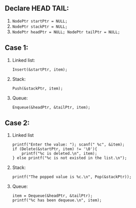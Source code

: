 ## Declare HEAD TAIL:  
1. `NodePtr startPtr = NULL;`
2. `NodePtr stackPtr = NULL;`
3. `NodePtr headPtr = NULL; NodePtr tailPtr = NULL;`
## Case 1:
1. Linked list:  
    ```
    Insert(&startPtr, item);
    ```
2. Stack:  
    ```
    Push(&stackPtr, item);
    ```
3. Queue:  
    ```
    Enqueue(&headPtr, &tailPtr, item);
    ```
## Case 2:
1. Linked list	
    ```
    printf("Enter the value: "); scanf(" %c", &item);
    if (Delete(&startPtr, item) != '\0'){
        printf("%c is deleted.\n", item);
    } else printf("%c is not existed in the list.\n");
    ```
2. Stack:  
    ```
    printf("The popped value is %c.\n", Pop(&stackPtr));
    ```
3. Queue:
    ```
    item = Dequeue(&headPtr, &tailPtr);
    printf("%c has been dequeue.\n", item);
    ```